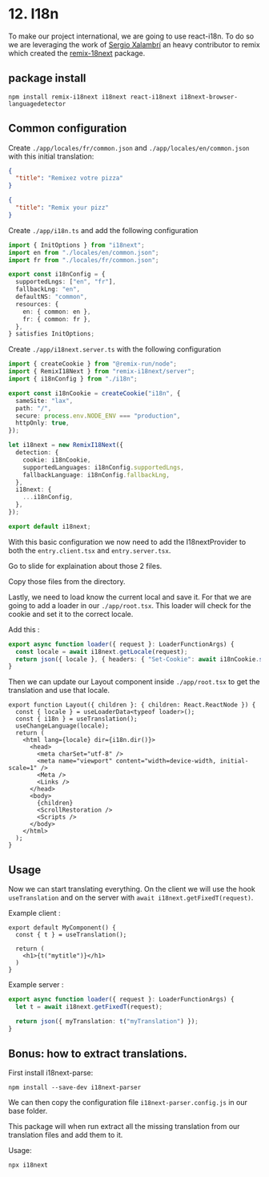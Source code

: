 # 12. I18n

To make our project international, we are going to use react-i18n.
To do so we are leveraging the work of [Sergio Xalambrí](https://github.com/sergiodxa) an heavy contributor to remix which created the [remix-18next](https://github.com/sergiodxa/remix-i18next) package.

## package install

```cli
npm install remix-i18next i18next react-i18next i18next-browser-languagedetector
```

## Common configuration

Create `./app/locales/fr/common.json` and `./app/locales/en/common.json` with this initial translation:

```json fr
{
  "title": "Remixez votre pizza"
}
```

```json en
{
  "title": "Remix your pizz"
}
```

Create `./app/i18n.ts` and add the following configuration

```typescript
import { InitOptions } from "i18next";
import en from "./locales/en/common.json";
import fr from "./locales/fr/common.json";

export const i18nConfig = {
  supportedLngs: ["en", "fr"],
  fallbackLng: "en",
  defaultNS: "common",
  resources: {
    en: { common: en },
    fr: { common: fr },
  },
} satisfies InitOptions;
```

Create `./app/i18next.server.ts` with the following configuration

```ts
import { createCookie } from "@remix-run/node";
import { RemixI18Next } from "remix-i18next/server";
import { i18nConfig } from "./i18n";

export const i18nCookie = createCookie("i18n", {
  sameSite: "lax",
  path: "/",
  secure: process.env.NODE_ENV === "production",
  httpOnly: true,
});

let i18next = new RemixI18Next({
  detection: {
    cookie: i18nCookie,
    supportedLanguages: i18nConfig.supportedLngs,
    fallbackLanguage: i18nConfig.fallbackLng,
  },
  i18next: {
    ...i18nConfig,
  },
});

export default i18next;
```

With this basic configuration we now need to add the I18nextProvider to both the `entry.client.tsx` and `entry.server.tsx`.

Go to slide for explaination about those 2 files.

Copy those files from the directory.

Lastly, we need to load know the current local and save it. For that we are going to add a loader in our `./app/root.tsx`. This loader will check for the cookie and set it to the correct locale.

Add this :

```ts
export async function loader({ request }: LoaderFunctionArgs) {
  const locale = await i18next.getLocale(request);
  return json({ locale }, { headers: { "Set-Cookie": await i18nCookie.serialize(locale) } });
}
```

Then we can update our Layout component inside `./app/root.tsx` to get the translation and use that locale.

```tsx
export function Layout({ children }: { children: React.ReactNode }) {
  const { locale } = useLoaderData<typeof loader>();
  const { i18n } = useTranslation();
  useChangeLanguage(locale);
  return (
    <html lang={locale} dir={i18n.dir()}>
      <head>
        <meta charSet="utf-8" />
        <meta name="viewport" content="width=device-width, initial-scale=1" />
        <Meta />
        <Links />
      </head>
      <body>
        {children}
        <ScrollRestoration />
        <Scripts />
      </body>
    </html>
  );
}
```

## Usage

Now we can start translating everything.
On the client we will use the hook `useTranslation` and on the server with `await i18next.getFixedT(request)`.

Example client :

```tsx
export default MyComponent() {
  const { t } = useTranslation();

  return (
    <h1>{t("mytitle")}</h1>
  )
}
```

Example server :

```ts
export async function loader({ request }: LoaderFunctionArgs) {
  let t = await i18next.getFixedT(request);

  return json({ myTranslation: t("myTranslation") });
}
```

## Bonus: how to extract translations.

First install i18next-parse:

```cli
npm install --save-dev i18next-parser
```

We can then copy the configuration file `i18next-parser.config.js` in our base folder.

This package will when run extract all the missing translation from our translation files and add them to it.

Usage:

```cli
npx i18next
```
